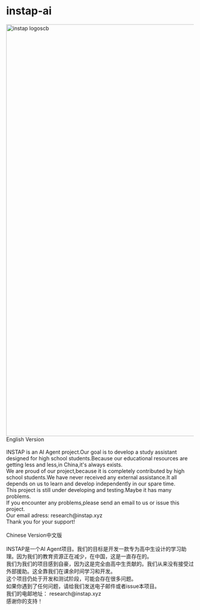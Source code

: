 # instap-ai
<img width="2920" height="1105" alt="instap logoscb" src="https://github.com/user-attachments/assets/4855e660-181e-4532-857c-06528a9b447c" />
English Version
<br>
<br>INSTAP is an AI Agent project.Our goal is to develop a study assistant designed for high school students.Because our educational resources are getting less and less,in China,it's always exists.
<br>We are proud of our project,because it is completely contributed by high school students.We have never received any external assistance.It all depends on us to learn and develop independently in our spare time.
<br>This project is still under developing and testing.Maybe it has many problems.
<br>If you encounter any problems,please send an email to us or issue this project.
<br>Our email adress: research@instap.xyz
<br>Thank you for your support!
<br>
<br>Chinese Version中文版
<br>
<br>INSTAP是一个AI Agent项目。我们的目标是开发一款专为高中生设计的学习助理。因为我们的教育资源正在减少，在中国，这是一直存在的。
<br>我们为我们的项目感到自豪，因为这是完全由高中生贡献的。我们从来没有接受过外部援助。这全靠我们在课余时间学习和开发。
<br>这个项目仍处于开发和测试阶段，可能会存在很多问题。
<br>如果你遇到了任何问题，请给我们发送电子邮件或者issue本项目。
<br>我们的电邮地址： research@instap.xyz
<br>感谢你的支持！
